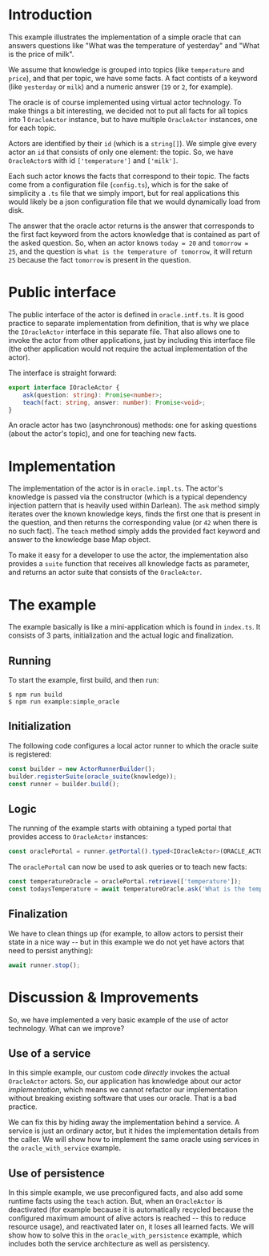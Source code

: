 # Introduction

This example illustrates the implementation of a simple oracle that can answers questions like "What was the temperature of yesterday" and "What is the price of milk".

We assume that knowledge is grouped into topics (like `temperature` and `price`), and that per topic, we have some facts. A fact contists of a keyword (like `yesterday` or `milk`) and
a numeric answer (`19` or `2`, for example).

The oracle is of course implemented using virtual actor technology. To make things a bit interesting, we decided not to put all facts for all topics into 1 `OracleActor` instance, but to have
multiple `OracleActor` instances, one for each topic.

Actors are identified by their `id` (which is a `string[]`). We simple give every actor an `id` that consists of only one element: the topic. So, we have `OracleActor`s with id `['temperature']` and
`['milk']`.

Each such actor knows the facts that correspond to their topic. The facts come from a configuration file (`config.ts`), which is for the sake of simplicity a `.ts` file that we simply import, but
for real applications this would likely be a json configuration file that we would dynamically load from disk.

The answer that the oracle actor returns is the answer that corresponds to the first fact keyword from the actors knowledge that is contained as part of the asked question. So, when an actor knows `today = 20` and `tomorrow = 25`, 
and the question is `what is the temperature of tomorrow`, it will return `25` because the fact `tomorrow` is present in the question.

# Public interface

The public interface of the actor is defined in `oracle.intf.ts`. It is good practice to separate implementation from definition, that is why we place the `IOracleActor` interface in this separate file. That
also allows one to invoke the actor from other applications, just by including this interface file (the other application would not require the actual implementation of the actor).

The interface is straight forward:
```ts
export interface IOracleActor {
    ask(question: string): Promise<number>;
    teach(fact: string, answer: number): Promise<void>;
}
```

An oracle actor has two (asynchronous) methods: one for asking questions (about the actor's topic), and one for teaching new facts.

# Implementation

The implementation of the actor is in `oracle.impl.ts`. The actor's knowledge is passed via the constructor (which is a typical dependency injection pattern that is heavily used within Darlean). The `ask` method simply
iterates over the known knowledge keys, finds the first one that is present in the question, and then returns the corresponding value (or `42` when there is no such fact). The `teach` method simply adds the provided
fact keyword and answer to the knowledge base Map object.

To make it easy for a developer to use the actor, the implementation also provides a `suite` function that receives all knowledge facts as parameter, and returns an actor suite that consists of the `OracleActor`.

# The example

The example basically is like a mini-application which is found in `index.ts`. It consists of 3 parts, initialization and the actual logic and finalization.

## Running

To start the example, first build, and then run:
```
$ npm run build
$ npm run example:simple_oracle
```

## Initialization

The following code configures a local actor runner to which the oracle suite is registered:
```ts
const builder = new ActorRunnerBuilder();
builder.registerSuite(oracle_suite(knowledge));
const runner = builder.build();
```

## Logic
The running of the example starts with obtaining a typed portal that provides access to `OracleActor` instances:
```ts
const oraclePortal = runner.getPortal().typed<IOracleActor>(ORACLE_ACTOR);
```

The `oraclePortal` can now be used to ask queries or to teach new facts:
```ts
const temperatureOracle = oraclePortal.retrieve(['temperature']);
const todaysTemperature = await temperatureOracle.ask('What is the temperature of today?');
```

## Finalization
We have to clean things up (for example, to allow actors to persist their state in a nice way -- but in this example we do not yet have actors that need to persist anything):
```ts
await runner.stop();
```

# Discussion & Improvements
So, we have implemented a very basic example of the use of actor technology. What can we improve?

## Use of a service

In this simple example, our custom code *directly* invokes the actual `OracleActor` actors. So, our application has knowledge about our actor *implementation*, which means we cannot
refactor our implementation without breaking existing software that uses our oracle. That is a bad practice.

We can fix this by hiding away the implementation behind a service. A service is just an ordinary actor, but it hides the implementation details from the caller. We will show how to
implement the same oracle using services in the `oracle_with_service` example.

## Use of persistence

In this simple example, we use preconfigured facts, and also add some runtime facts using the `teach` action. But, when an `OracleActor` is deactivated (for example because it is automatically
recycled because the configured maximum amount of alive actors is reached -- this to reduce resource usage), and reactivated later on, it loses all learned facts. We will show how to
solve this in the `oracle_with_persistence` example, which includes both the service architecture as well as persistency.

